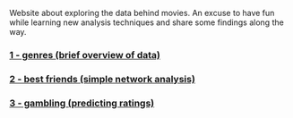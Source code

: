 Website about exploring the data behind movies. An excuse to have fun while learning new analysis techniques and share some findings along the way.

### [1 - genres (brief overview of data)](pages/post1.md)
### [2 - best friends (simple network analysis)](pages/post2.md)
### [3 - gambling (predicting ratings)](pages/post3.md)

